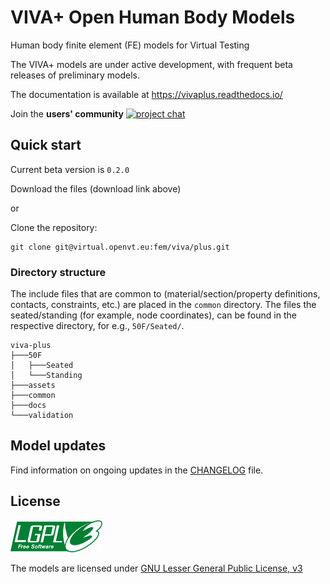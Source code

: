 # VIVA+ Open Human Body Models

Human body finite element (FE) models for Virtual Testing

The VIVA+ models are under active development, with frequent beta releases of preliminary models.

The documentation is available at <https://vivaplus.readthedocs.io/>

Join the **users' community** [![project chat](https://img.shields.io/badge/zulip-join_chat-brightgreen.svg)](https://vivaplus.zulipchat.com)

## Quick start

Current beta version is `0.2.0`

Download the files (download link above)

or

Clone the repository:

```
git clone git@virtual.openvt.eu:fem/viva/plus.git
```

### Directory structure

The include files that are common to  (material/section/property definitions, contacts, constraints, etc.) are placed in the `common` directory. The files the seated/standing (for example, node coordinates), can be found in the respective directory, for e.g., `50F/Seated/`.

```
viva-plus
├───50F
│   ├───Seated
│   └───Standing
├───assets
├───common
├───docs
└───validation
```

## Model updates

Find information on ongoing updates in the [CHANGELOG](CHANGELOG.md) file.

## License

![LGPLv3)](docs/images/lgplv3.png)

The models are licensed under [GNU Lesser General Public License, v3](https://www.gnu.org/licenses/lgpl-3.0-standalone.html)
